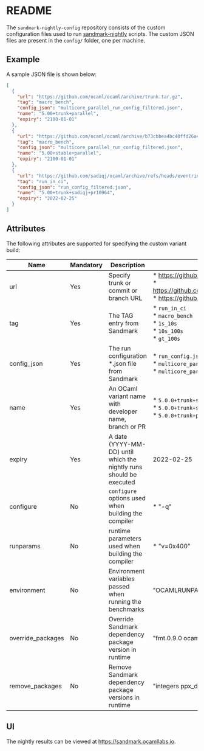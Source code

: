 README
======

The `sandmark-nightly-config` repository consists of the custom
configuration files used to run
[sandmark-nightly](https://github.com/ocaml-bench/sandmark-nightly/)
scripts. The custom JSON files are present in the `config/` folder,
one per machine.

## Example

A sample JSON file is shown below:

```json
[
  {
    "url": "https://github.com/ocaml/ocaml/archive/trunk.tar.gz",
    "tag": "macro_bench",
    "config_json": "multicore_parallel_run_config_filtered.json",
    "name": "5.00+trunk+parallel",
    "expiry": "2100-01-01"
  },
  {
    "url": "https://github.com/ocaml/ocaml/archive/b73cbbea4bc40ffd26a459d594a39b99cec4273d.zip",
    "tag": "macro_bench",
    "config_json": "multicore_parallel_run_config_filtered.json",
    "name": "5.00+stable+parallel",
    "expiry": "2100-01-01"
  },
  {
    "url": "https://github.com/sadiqj/ocaml/archive/refs/heads/eventring-pr.zip",
    "tag": "run_in_ci",
    "config_json": "run_config_filtered.json",
    "name": "5.00+trunk+sadiqj+pr10964",
    "expiry": "2022-02-25"
  }
]
```

## Attributes

The following attributes are supported for specifying the custom
variant build:

| Name | Mandatory | Description | Example(s) |
|------|-----------|----------|-------|
| url  | Yes       | Specify trunk or commit or branch URL | * https://github.com/ocaml/ocaml/archive/trunk.tar.gz <br /> * https://github.com/ocaml/ocaml/archive/b73cbbea4bc40ffd26a459d594a39b99cec4273d.zip <br /> * https://github.com/sadiqj/ocaml/archive/refs/heads/eventring-pr.zip |
| tag  | Yes       | The TAG entry from Sandmark | * `run_in_ci` <br /> * `macro_bench` <br /> * `1s_10s` <br /> * `10s_100s` <br /> * `gt_100s`|
| config_json | Yes | The run configuration *.json file from Sandmark | * `run_config.json` <br /> * `multicore_parallel_run_config.json` <br /> * `multicore_parallel_navajo_run_config.json` |
| name | Yes | An OCaml variant name with developer name, branch or PR | * `5.0.0+trunk+sequential` <br /> * `5.0.0+trunk+sadiqj+pr10964` <br /> * `5.0.0+trunk+parallel` |
| expiry | Yes | A date (YYYY-MM-DD) until which the nightly runs should be executed | 2022-02-25 |
| configure | No | `configure` options used when building the compiler | * "-q" |
| runparams | No | runtime parameters used when building the compiler | * "v=0x400" |
| environment | No | Environment variables passed when running the benchmarks | "OCAMLRUNPARAM='s=2M'"
| override_packages | No | Override Sandmark dependency package version in runtime | "fmt.0.9.0 ocamlfind.1.9.3 checkseum.0.3.0" |
| remove_packages | No | Remove Sandmark dependency package versions in runtime | "integers ppx_derivers ppx_deriving ppx_deriving_yojson" |

## UI

The nightly results can be viewed at https://sandmark.ocamllabs.io.
